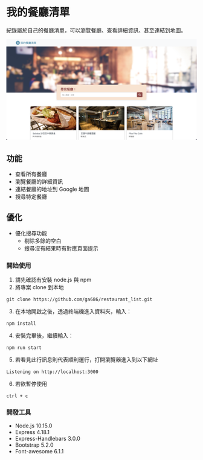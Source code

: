 # 我的餐廳清單

紀錄屬於自己的餐廳清單，可以瀏覽餐廳、查看詳細資訊、甚至連結到地圖。

![alt screenshot](/images/restaurant_list_screenshot.png)

## 功能

-   查看所有餐廳
-   瀏覽餐廳的詳細資訊
-   連結餐廳的地址到 Google 地圖
-   搜尋特定餐廳

## 優化

-   優化搜尋功能
    -   剔除多餘的空白
    -   搜尋沒有結果時有對應頁面提示


### 開始使用
1.  請先確認有安裝 node.js 與 npm
2.  將專案 clone 到本地
```
git clone https://github.com/ga686/restaurant_list.git
```
3.  在本地開啟之後，透過終端機進入資料夾，輸入：
 ```
npm install
 ```
4.  安裝完畢後，繼續輸入：
 ```
npm run start
 ```
5.  若看見此行訊息則代表順利運行，打開瀏覽器進入到以下網址
 ```
Listening on http://localhost:3000
 ```
6.  若欲暫停使用
 ```
ctrl + c
 ```

### 開發工具
-  Node.js 10.15.0
-   Express 4.18.1
-   Express-Handlebars 3.0.0
-   Bootstrap 5.2.0
-   Font-awesome 6.1.1